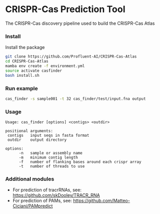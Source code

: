 # CRISPR-Cas Prediction Tool
The CRISPR-Cas discovery pipeline used to build the CRISPR-Cas Atlas

### Install

Install the package
```bash
git clone https://github.com/Profluent-AI/CRISPR-Cas-Atlas
cd CRISPR-Cas-Atlas
mamba env create -f environment.yml
source activate casfinder
bash install.sh
```

### Run example

```bash
cas_finder -s sample001 -t 32 cas_finder/test/input.fna output
```

### Usage

```
Usage: cas_finder [options] <contigs> <outdir> 

positional arguments:
 contigs   input seqs in fasta format
 outdir    output directory

options:
      -n   sample or assembly name
      -m   minimum contig length
      -f   number of flanking bases around each crispr array
      -t   number of threads to use
```

### Additional modules

- For prediction of tracrRNAs, see: https://github.com/skDooley/TRACR_RNA
- For prediction of PAMs, see: https://github.com/Matteo-Ciciani/PAMpredict

